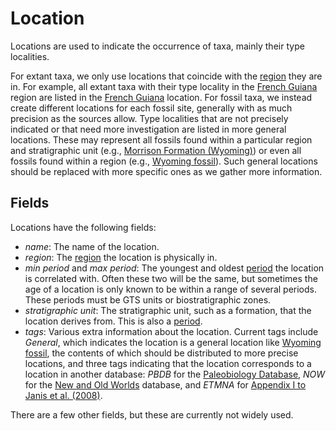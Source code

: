 # Location

Locations are used to indicate the occurrence of taxa, mainly their type localities.

For extant taxa, we only use locations that coincide with the [region](region) they are
in. For example, all extant taxa with their type locality in the
[French Guiana](/r/French_Guiana) region are listed in the
[French Guiana](/l/French_Guiana) location. For fossil taxa, we instead create different
locations for each fossil site, generally with as much precision as the sources allow.
Type localities that are not precisely indicated or that need more investigation are
listed in more general locations. These may represent all fossils found within a
particular region and stratigraphic unit (e.g.,
[Morrison Formation (Wyoming)](</l/Morrison_Formation_(Wyoming)>)) or even all fossils
found within a region (e.g., [Wyoming fossil](/l/Wyoming_fossil)). Such general
locations should be replaced with more specific ones as we gather more information.

## Fields

Locations have the following fields:

- _name_: The name of the location.
- _region_: The [region](region) the location is physically in.
- _min period_ and _max period_: The youngest and oldest [period](period) the location
  is correlated with. Often these two will be the same, but sometimes the age of a
  location is only known to be within a range of several periods. These periods must be
  GTS units or biostratigraphic zones.
- _stratigraphic unit_: The stratigraphic unit, such as a formation, that the location
  derives from. This is also a [period](period).
- _tags_: Various extra information about the location. Current tags include _General_,
  which indicates the location is a general location like
  [Wyoming fossil](/l/Wyoming_fossil), the contents of which should be distributed to
  more precise locations, and three tags indicating that the location corresponds to a
  location in another database: _PBDB_ for the
  [Paleobiology Database](https://paleobiodb.org/#/), _NOW_ for the
  [New and Old Worlds](https://nowdatabase.org/) database, and _ETMNA_ for
  [Appendix I to Janis et al. (2008)](/a/North_America_Tertiary-localities.pdf).

There are a few other fields, but these are currently not widely used.
